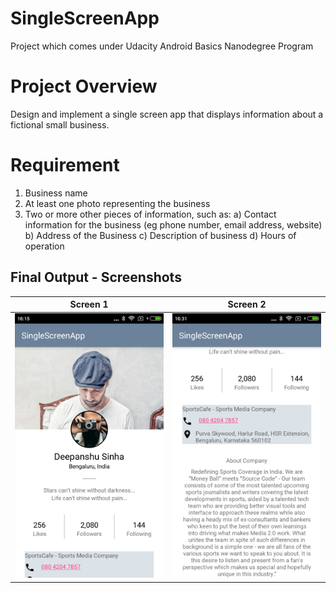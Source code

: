 # SingleScreenApp
Project which comes under Udacity Android Basics Nanodegree Program

# Project Overview
Design and implement a single screen app that displays information about a fictional small business.

# Requirement
1. Business name
2. At least one photo representing the business
3. Two or more other pieces of information, such as:
    a) Contact information for the business (eg phone number, email address, website)
    b) Address of the Business
    c) Description of business
    d) Hours of operation

## Final Output - Screenshots

Screen 1                          |Screen 2
:--------------------------------:|:--------------------------------:
![](app/screenshots/screen1.png)  |![](app/screenshots/screen2.png)
